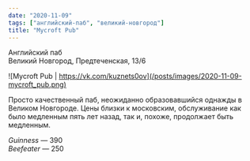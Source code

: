 ```yaml
---
date: "2020-11-09"
tags: ["английский-паб", "великий-новгород"]
title: "Mycroft Pub"
---
```


Английский паб\
Великий Новгород, Предтеченская, 13/6

![Mycroft Pub | https://vk.com/kuznets0ov](/posts/images/2020-11-09-mycroft_pub.png)


Просто качественный паб, неожиданно образовавшийся однажды в Великом Новгороде. Цены близки к московским, обслуживание как было медленным пять лет назад, так и, похоже, продолжает быть медленным.

<!--more-->


_Guinness_ — 390\
_Beefeater_ — 250